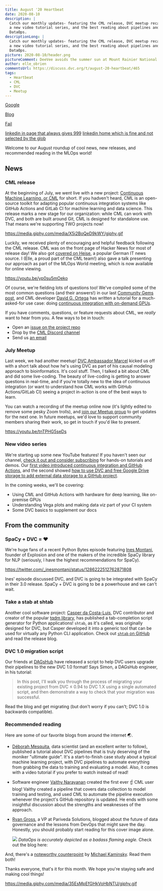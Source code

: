 ```yaml
---
title: August '20 Heartbeat
date: 2020-08-10
description: |
  Catch our monthly updates- featuring the CML release, DVC meetup recap, 
  a new video tutorial series, and the best reading about pipelines and
  DataOps.
descriptionLong: |
  Catch our monthly updates- featuring the CML release, DVC meetup recap, 
  a new video tutorial series, and the best reading about pipelines and
  DataOps.
picture: 2020-08-10/header.png
pictureComment: DeeVee avoids the summer sun at Mount Rainier National Park.
author: elle_obrien
commentsUrl: https://discuss.dvc.org/t/august-20-heartbeat/465
tags:
  - Heartbeat
  - CML
  - DVC
  - Meetup
---
```


[Google](https://www.google.com)

[Blog](/blog)

[Fail](/itsabadlink.com)

[linkedin in page that always gives 999](https://www.linkedin.com/in/shouldbefiltered)
[linkedin home which is fine and not selected by the glob](https://www.linkedin.com)

Welcome to our August roundup of cool news, new releases, and recommended
reading in the MLOps world!

## News

### CML release

At the beginning of July, we went live with a new project:
[Continuous Machine Learning, or CML](https://cml.dev) for short. If you
hadven't heard, CML is an open-source toolkit for adapting popular continuous
integration systems like GitHub Actions and GitLab CI for machine learning and
data science. This release marks a new stage for our organization: while CML can
work with DVC, and both are built around Git, CML is designed for standalone
use. That means we're supporting TWO projects now!

https://media.giphy.com/media/X5i2BoQeD9kWY/giphy.gif

Luckily, we received plenty of encouraging and helpful feedback following the
CML release. CML was on the front page of Hacker News for most of release day!
We also got
[covered on Heise](https://www.heise.de/news/Machine-Learning-CML-schickt-Daten-und-Modelltraining-in-die-Pipeline-4841023.html),
a popular German IT news source. I (Elle, a proud part of the CML team!) also
gave a talk presenting our approach as part of the MLOps World meeting, which is
now available for online viewing.

https://youtu.be/yp0su5mOeko

Of course, we're fielding lots of questions too! We've compiled some of the most
common questions (and their answers!) in our last
[Community Gems post](https://dvc.org/blog/july-20-community-gems), and CML
developer [David G. Ortega](https://github.com/DavidGOrtega) has written a
tutorial for a much-asked-for use case: doing
[continuous integration with on-demand GPUs](https://dvc.org/blog/cml-self-hosted-runners-on-demand-with-gpus).

If you have comments, questions, or feature requests about CML, we _really_ want
to hear from you. A few ways to be in touch:

- Open an [issue on the project repo](https://github.com/iterative/cml/issues)
- Drop by the [CML Discord channel](https://discord.gg/bzA6uY7)
- Send us [an email](mailto:support@dvc.org)

### July Meetup

Last week, we had another meetup!
[DVC Ambassador Marcel](http://mribeirodantas.me/) kicked us off with a short
talk about how he's using DVC as part of his causal modeling approach to
bioinformatics. It's cool stuff. Then, I talked a bit about CML and did some
live-coding. The beauty of live-coding is getting to answer questions in
real-time, and if you're totally new to the idea of continuous integration (or
want to understand how CML works with GitHub Actions/GitLab CI) seeing a project
in-action is one of the best ways to learn.

You can watch a recording of the meetup online now (it's lightly edited to
remove some pesky Zoom trolls), and
[join our Meetup group](https://www.meetup.com/DVC-Community-Virtual-Meetups) to
get updates for the next one. In future meetups, we'd love to support community
members sharing their work, so get in touch if you'd like to present.

https://youtu.be/tnTPHG5seDs

### New video series

We're starting up some new YouTube features! If you haven't seen our channel,
[check it out and consider subscribing](https://www.youtube.com/channel/UC37rp97Go-xIX3aNFVHhXfQ)
for hands-on tutorials and demos. Our
[first video introduced continuous integration and GitHub Actions](https://youtu.be/9BgIDqAzfuA),
and the second showed
[how to use DVC and free Google Drive storage to add external data storage to a GitHub project](https://youtu.be/kZKAuShWF0s).

In the coming weeks, we'll be covering:

- Using CML and GitHub Actions with hardware for deep learning, like on-premise
  GPUs
- Understanding Vega plots and making data viz part of your CI system
- Some DVC basics to supplement our docs

## From the community

### SpaCy + DVC = ❤️

We're huge fans of a recent Python Bytes episode featuring
[Ines Montani](https://twitter.com/_inesmontani), founder of Explosion and one
of the makers of the incredible SpaCy library for NLP (seriously, I have the
highest recommendations for SpaCy).

https://twitter.com/_inesmontani/status/1286222512762871808

Ines' episode discussed DVC, and DVC is going to be integrated with SpaCy in
their 3.0 release. SpaCy + DVC is going to be a powerhouse and we can't wait.

### Take a stab at shtab

Another cool software project:
[Casper da Costa-Luis](https://github.com/casperdcl), DVC contributor and
creator of the popular [tqdm library](https://github.com/tqdm/tqdm), has
published a tab-completion script generator for Python applications! `shtab`, as
it's called, was originally designed for DVC, but Casper developed it into a
generic tool that can be used for virtually any Python CLI application. Check
out [`shtab` on GitHub](https://github.com/iterative/shtab) and read the release
blog.

<external-link
href="https://dvc.org/blog/shtab-completion-release"
title="(Tab) Complete Any Python Application in 1 Minute or Less"
description="We've made a painless tab-completion script generator for Python applications!"
link="dvc.org"
image="/uploads/images/2020-08-10/shtab.png"/>

### DVC 1.0 migration script

Our friends at [DAGsHub](https://dagshub.com/) have released a script to help
DVC users upgrade their pipelines to the new DVC 1.0 format! Says Simon, a
DAGsHub engineer, in his tutorial:

> In this post, I'll walk you through the process of migrating your existing
> project from DVC ≤ 0.94 to DVC 1.X using a single automated script, and then
> demonstrate a way to check that your migration was successful.

Read the blog and get migrating (but don't worry if you can't; DVC 1.0 is
backwards compatible). <external-link
href="https://towardsdatascience.com/automatically-migrate-your-project-from-dvc-0-94-to-dvc-1-x-416a5b9e837b"
title="Automatically migrate your project from DVC≤ 0.94 to DVC 1.x"
description="Migrating your project from DVC ≤ 0.94 to DVC 1.x can be a very involved process. Here’s an easy way to do it."
link="medium.com"
image="/uploads/images/2020-08-10/dagshub.jpg"/>

### Recommended reading

Here are some of our favorite blogs from around the internet 🌏.

- [Déborah Mesquita](https://www.deborahmesquita.com/), data scientist (and an
  excellent writer to follow), published a tutorial about DVC pipelines that is
  truly deserving of the moniker "ultimate guide". It's a start-to-finish case
  study about a typical machine learning project, with DVC pipelines to automate
  everything from grabbing the data to training and evaluating a model. Also, it
  comes with a video tutorial if you prefer to watch instead of read!

<external-link
href="https://towardsdatascience.com/the-ultimate-guide-to-building-maintainable-machine-learning-pipelines-using-dvc-a976907b2a1b"
title="The ultimate guide to building maintainable Machine Learning pipelines using DVC"
description="Learn the principles for building maintainable Machine Learning pipelines using DVC"
link="medium.com"
image="/uploads/images/2020-08-10/deborah.jpg"/>

- Software engineer
  [Vaithy Narayanan](https://www.linkedin.com/in/vaithyanathan/) created the
  first ever ☝️ CML user blog! Vaithy created a pipeline that covers data
  collection to model training and testing, and used CML to automate the
  pipeline execution whenever the project's GitHub repository is updated. He
  ends with some insightful discussion about the strengths and weaknesses of the
  approach.

<external-link
href="https://medium.com/@karthik.vaithyanathan/using-continuous-machine-learning-to-run-your-ml-pipeline-eeeeacad69a3"
title="Using Continuous Machine Learning to Run Your ML Pipeline"
description="Vaithy Narayanan"
link="medium.com"
image="/uploads/images/2020-08-10/vaithy.jpg"/>

- [Ryan Gross](https://www.linkedin.com/in/ryan-w-gross/), a VP at Pariveda
  Solutions, blogged about the future of data governance and the lessons from
  DevOps that might save the day. Honestly, you should probably start reading
  for this cover image alone.

  ![](/uploads/images/2020-08-10/dataops.png) _DataOps is accurately depicted as
  a badass flaming eagle._ Check out the blog here:

<external-link
href="https://towardsdatascience.com/the-rise-of-dataops-from-the-ashes-of-data-governance-da3e0c3ac2c4"
title="The Rise of DataOps (from the ashes of Data Governance)"
description="Legacy Data Governance is broken in the ML era. Let’s rebuild it as an engineering discipline to drive orders-of-magnitude improvements."
link="medium.com"
image="/uploads/images/2020-08-10/ryan.png"/>

And, there's a
[noteworthy counterpoint](https://locallyoptimistic.com/post/git-for-data-not-a-silver-bullet/?utm_campaign=Data_Elixir&utm_source=Data_Elixir_298)
by
[Michael Kaminsky](https://www.linkedin.com/in/michael-the-data-guy-kaminsky/).
Read them both!

Thanks everyone, that's it for this month. We hope you're staying safe and
making cool things!

https://media.giphy.com/media/35EsMpEfGHkVoHbNTU/giphy.gif
